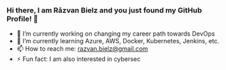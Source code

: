 ### Hi there, I am Răzvan Bielz and you just found my GitHub Profile! 👋

<!--
**darkresq14/darkresq14** is a ✨ _special_ ✨ repository because its `README.md` (this file) appears on your GitHub profile.

Here are some ideas to get you started:
- 😄 Pronouns: ...
- 👯 I’m looking to collaborate on ...
- 🤔 I’m looking for help with ...
- 💬 Ask me about ...
-->

- 🔭 I’m currently working on changing my career path towards DevOps
- 🌱 I’m currently learning Azure, AWS, Docker, Kubernetes, Jenkins, etc.
- 📫 How to reach me: razvan.bielz@gmail.com
- ⚡ Fun fact: I am also interested in cybersec
